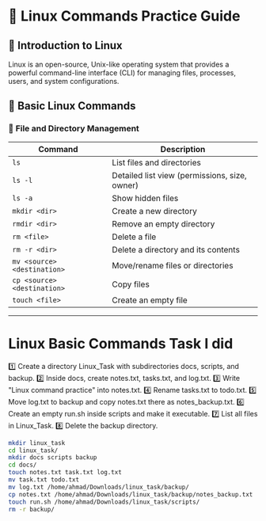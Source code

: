 
# 🐧 Linux Commands Practice Guide  

## 🔹 Introduction to Linux  

Linux is an open-source, Unix-like operating system that provides a powerful command-line interface (CLI) for managing files, processes, users, and system configurations.  


## 🔹 Basic Linux Commands  

### 📂 **File and Directory Management**  

| Command | Description |
|---------|------------|
| `ls` | List files and directories |
| `ls -l` | Detailed list view (permissions, size, owner) |
| `ls -a` | Show hidden files |
| `mkdir <dir>` | Create a new directory |
| `rmdir <dir>` | Remove an empty directory |
| `rm <file>` | Delete a file |
| `rm -r <dir>` | Delete a directory and its contents |
| `mv <source> <destination>` | Move/rename files or directories |
| `cp <source> <destination>` | Copy files |
| `touch <file>` | Create an empty file |

---


# Linux Basic Commands Task I did 

1️⃣ Create a directory Linux_Task with subdirectories docs, scripts, and backup.
2️⃣ Inside docs, create notes.txt, tasks.txt, and log.txt.
3️⃣ Write "Linux command practice" into notes.txt.
4️⃣ Rename tasks.txt to todo.txt.
5️⃣ Move log.txt to backup and copy notes.txt there as notes_backup.txt.
6️⃣ Create an empty run.sh inside scripts and make it executable.
7️⃣ List all files in Linux_Task.
8️⃣ Delete the backup directory.

```sh
mkdir linux_task
cd linux_task/
mkdir docs scripts backup
cd docs/
touch notes.txt task.txt log.txt
mv task.txt todo.txt
mv log.txt /home/ahmad/Downloads/linux_task/backup/
cp notes.txt /home/ahmad/Downloads/linux_task/backup/notes_backup.txt
touch run.sh /home/ahmad/Downloads/linux_task/scripts/
rm -r backup/
